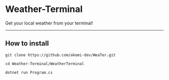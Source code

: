 # Weather-Terminal #

Get your local weather from your terminal!

___

## How to install ##

```git
git clone https://github.com/akomi-dev/WeaTer.git
```

```git
cd Weather-Terminal/WeatherTerminal
```

```git
dotnet run Program.cs
```
